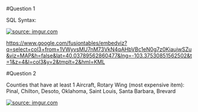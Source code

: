 #Question 1 




SQL Syntax:

<a href="http://imgur.com/iVr2jYp"><img src="http://i.imgur.com/iVr2jYp.jpg" title="source: imgur.com" /></a>

https://www.google.com/fusiontables/embedviz?q=select+col3+from+1VWyvsMU7nM73VkN4qAHbVBc1eN0g7z0KiaujwSZu&viz=MAP&h=false&lat=40.03789562860477&lng=-103.37530851562502&t=1&z=4&l=col3&y=2&tmplt=2&hml=KML







#Question 2



Counties that have at least 1 Aircraft, Rotary Wing (most expensive item): 
Pinal, Chilton, Desoto, Oklahoma, Saint Louis, Santa Barbara, Brevard 



<a href="http://imgur.com/03WRKQj"><img src="http://i.imgur.com/03WRKQj.png" title="source: imgur.com" /></a>
